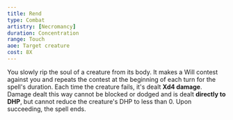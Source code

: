 ```yaml
---
title: Rend
type: Combat
artistry: [Necromancy]
duration: Concentration 
range: Touch
aoe: Target creature
cost: 8X
---
```

You slowly rip the soul of a creature from its body. It makes a Will contest against you and repeats the contest at the beginning of each turn for the spell's duration. Each time the creature fails, it's dealt **Xd4 damage**. Damage dealt this way cannot be blocked or dodged and is dealt **directly to DHP**, but cannot reduce the creature's DHP to less than 0. Upon succeeding, the spell ends.
